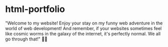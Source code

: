 # html-portfolio
"Welcome to my website! Enjoy your stay on my funny web adventure in the world of web development! And remember, if your websites sometimes feel like cosmic worms in the galaxy of the internet, it's perfectly normal. We all go through that!" 🚀😄
